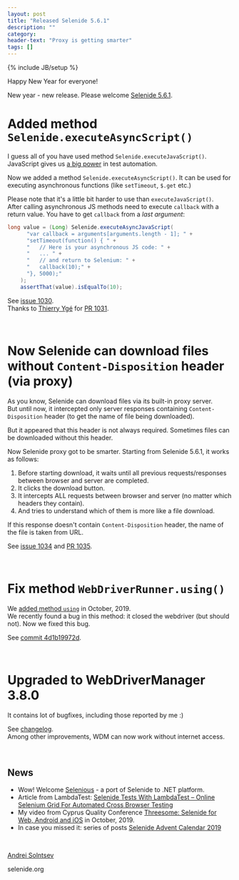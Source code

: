 ```yaml
---
layout: post
title: "Released Selenide 5.6.1"
description: ""
category:
header-text: "Proxy is getting smarter"
tags: []
---
```

{% include JB/setup %}

Happy New Year for everyone!

New year - new release. Please welcome [Selenide 5.6.1](https://github.com/selenide/selenide/milestone/88?closed=1).


# Added method `Selenide.executeAsyncScript()`

I guess all of you have used method `Selenide.executeJavaScript()`. 
JavaScript gives us [a big power](/2019/12/24/advent-calendar-javascript-tricks/) in test automation.

Now we added a method `Selenide.executeAsyncScript()`. It can be used for executing asynchronous functions (like `setTimeout`, `$.get` etc.)

Please note that it's a little bit harder to use than `executeJavaScript()`.  
After calling asynchronous JS methods need to execute `callback` with a return value. You have to get `callback` from a _last argument_:

```java
long value = (Long) Selenide.executeAsyncJavaScript(
      "var callback = arguments[arguments.length - 1]; " + 
      "setTimeout(function() { " + 
      "   // Here is your asynchronous JS code: " +
      "   ... " +
      "   // and return to Selenium: " +
      "   callback(10);" + 
      "}, 5000);"
    );
    assertThat(value).isEqualTo(10);
```

See [issue 1030](https://github.com/selenide/selenide/issues/1030).  
Thanks to [Thierry Ygé](https://github.com/tyge68) for [PR 1031](https://github.com/selenide/selenide/pull/1031).

<br/> 

# Now Selenide can download files without `Content-Disposition` header (via proxy)

As you know, Selenide can download files via its built-in proxy server.  
But until now, it intercepted only server responses containing `Content-Disposition` header (to get the name of file being downloaded).  

But it appeared that this header is not always required. Sometimes files can be downloaded without this header.

Now Selenide proxy got to be smarter. Starting from Selenide 5.6.1, it works as follows:
1. Before starting download, it waits until all previous requests/responses between browser and server are completed.
2. It clicks the download button.
3. It intercepts ALL requests between browser and server (no matter which headers they contain).
4. And tries to understand which of them is more like a file download. 

If this response doesn't contain `Content-Disposition` header, the name of the file is taken from URL.

See [issue 1034](https://github.com/selenide/selenide/issues/1034) and [PR 1035](https://github.com/selenide/selenide/pull/1035).

<br/> 

# Fix method `WebDriverRunner.using()`

We [added method `using`](/2019/10/16/selenide-5.4.0/) in October, 2019.  
We recently found a bug in this method: it closed the webdriver (but should not). Now we fixed this bug.

See [commit 4d1b19972d](https://github.com/selenide/selenide/commit/4d1b19972d).  

<br/> 

# Upgraded to WebDriverManager 3.8.0 

It contains lot of bugfixes, including those reported by me :) 

See [changelog](https://github.com/bonigarcia/webdrivermanager/compare/webdrivermanager-3.8.0...master).   
Among other improvements, WDM can now work without internet access. 

<br/> 

## News

* Wow! Welcome [Selenious](https://vitalyzinevich.visualstudio.com/_git/Selenious) - a port of Selenide to .NET platform.  
* Article from LambdaTest: [Selenide Tests With LambdaTest – Online Selenium Grid For Automated Cross Browser Testing](https://www.lambdatest.com/support/docs/selenide-tests-with-lambdatest-online-selenium-grid-for-automated-cross-browser-testing/)
* My video from Cyprus Quality Conference [Threesome: Selenide for Web, Android and iOS](https://youtu.be/Y04rU7qV7Vg) in October, 2019. 
* In case you missed it: series of posts [Selenide Advent Calendar 2019](/blog)

<br>

[Andrei Solntsev](http://asolntsev.github.io/)

selenide.org
